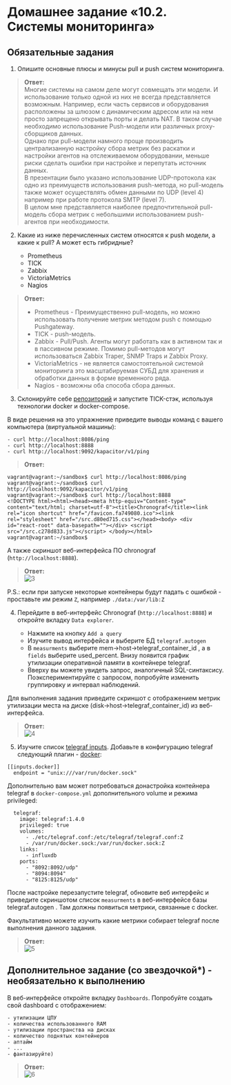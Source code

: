 # Домашнее задание «10.2. Системы мониторинга»

## Обязательные задания

1. Опишите основные плюсы и минусы pull и push систем мониторинга.

> **Ответ:**    
> Многие системы на самом деле могут совмещать эти модели. И использование только одной из них не всегда представляется возможным. Например, если часть сервисов и оборудования расположены за шлюзом с динамическим адресом или на нем просто запрещено открывать порты и делать NAT. В таком случае необходимо использование Push-модели или различных proxy-сборщиков данных.    
> Однако при pull-модели намного проще производить централизанную настройку сбора метрик без раскатки и настройки агентов на отслеживаемом оборудовании, меньше риски сделать ошибки при настройке и перепутать источник данных.    
> В презентации было указано использование UDP-протокола как одно из преимуществ использования push-метода, но pull-модель также может осуществлять обмен данными по UDP (level 4) например при работе протокола SMTP (level 7).    
> В целом мне представляется наиболее предпочтительной pull-модель сбора метрик с небольшими использованием push-агентов при необходимости.


2. Какие из ниже перечисленных систем относятся к push модели, а какие к pull? А может есть гибридные?

    - Prometheus 
    - TICK
    - Zabbix
    - VictoriaMetrics
    - Nagios
	
> **Ответ:**    
> - Prometheus - Преимущественно pull-модель, но можно использовать получение метрик методом push с помощью Pushgateway.
> - TICK - push-модель.
> - Zabbix - Pull/Push. Агенты могут работать как в активном так и в пассивном режиме. Помимо pull-методов могут использоваться Zabbix Traper, SNMP Traps и Zabbix Proxy.
> - VictoriaMetrics - не является самостоятельной системой мониторинга это масштабируемая СУБД для хранения и обработки данных в форме временного ряда.
> - Nagios - возможны оба способа сбора данных.

3. Склонируйте себе [репозиторий](https://github.com/influxdata/sandbox/tree/master) и запустите TICK-стэк, 
используя технологии docker и docker-compose.

В виде решения на это упражнение приведите выводы команд с вашего компьютера (виртуальной машины):

    - curl http://localhost:8086/ping
    - curl http://localhost:8888
    - curl http://localhost:9092/kapacitor/v1/ping
	
> **Ответ:**    
```
vagrant@vagrant:~/sandbox$ curl http://localhost:8086/ping
vagrant@vagrant:~/sandbox$ curl http://localhost:9092/kapacitor/v1/ping
vagrant@vagrant:~/sandbox$ curl http://localhost:8888
<!DOCTYPE html><html><head><meta http-equiv="Content-type" content="text/html; charset=utf-8"><title>Chronograf</title><link rel="icon shortcut" href="/favicon.fa749080.ico"><link rel="stylesheet" href="/src.d80ed715.css"></head><body> <div id="react-root" data-basepath=""></div> <script src="/src.c278d833.js"></script> </body></html>
vagrant@vagrant:~/sandbox$
```

А также скриншот веб-интерфейса ПО chronograf (`http://localhost:8888`). 
> **Ответ:**    
> ![3](3.png)  

P.S.: если при запуске некоторые контейнеры будут падать с ошибкой - проставьте им режим `Z`, например
`./data:/var/lib:Z`

4. Перейдите в веб-интерфейс Chronograf (`http://localhost:8888`) и откройте вкладку `Data explorer`.

    - Нажмите на кнопку `Add a query`
    - Изучите вывод интерфейса и выберите БД `telegraf.autogen`
    - В `measurments` выберите mem->host->telegraf_container_id , а в `fields` выберите used_percent. 
    Внизу появится график утилизации оперативной памяти в контейнере telegraf.
    - Вверху вы можете увидеть запрос, аналогичный SQL-синтаксису. 
    Поэкспериментируйте с запросом, попробуйте изменить группировку и интервал наблюдений.

Для выполнения задания приведите скриншот с отображением метрик утилизации места на диске 
(disk->host->telegraf_container_id) из веб-интерфейса.
> **Ответ:**    
> ![4](4.png)   

5. Изучите список [telegraf inputs](https://github.com/influxdata/telegraf/tree/master/plugins/inputs). 
Добавьте в конфигурацию telegraf следующий плагин - [docker](https://github.com/influxdata/telegraf/tree/master/plugins/inputs/docker):
```
[[inputs.docker]]
  endpoint = "unix:///var/run/docker.sock"
```

Дополнительно вам может потребоваться донастройка контейнера telegraf в `docker-compose.yml` дополнительного volume и 
режима privileged:
```
  telegraf:
    image: telegraf:1.4.0
    privileged: true
    volumes:
      - ./etc/telegraf.conf:/etc/telegraf/telegraf.conf:Z
      - /var/run/docker.sock:/var/run/docker.sock:Z
    links:
      - influxdb
    ports:
      - "8092:8092/udp"
      - "8094:8094"
      - "8125:8125/udp"
```

После настройке перезапустите telegraf, обновите веб интерфейс и приведите скриншотом список `measurments` в 
веб-интерфейсе базы telegraf.autogen . Там должны появиться метрики, связанные с docker.

Факультативно можете изучить какие метрики собирает telegraf после выполнения данного задания.

> **Ответ:**    
> ![5](5.png)   

## Дополнительное задание (со звездочкой*) - необязательно к выполнению

В веб-интерфейсе откройте вкладку `Dashboards`. Попробуйте создать свой dashboard с отображением:

    - утилизации ЦПУ
    - количества использованного RAM
    - утилизации пространства на дисках
    - количество поднятых контейнеров
    - аптайм
    - ...
    - фантазируйте)
	
> **Ответ:**    
> ![6](6.png)   

